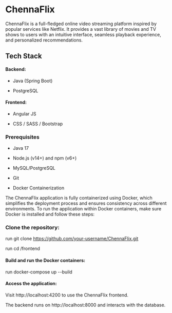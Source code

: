 # ChennaFlix
ChennaFlix is a full-fledged online video streaming platform inspired by popular services like Netflix. It provides a vast library of movies and TV shows to users with an intuitive interface, seamless playback experience, and personalized recommendations.

## Tech Stack
#### Backend:
- Java (Spring Boot)

- PostgreSQL


#### Frontend:
- Angular JS

- CSS / SASS / Bootstrap

### Prerequisites
- Java 17

- Node.js (v14+) and npm (v6+)

- MySQL/PostgreSQL

- Git

- Docker Containerization

The ChennaFlix application is fully containerized using Docker, which simplifies the deployment process and ensures consistency across different environments. To run the application within Docker containers, make sure Docker is installed and follow these steps:

### Clone the repository:
run git clone https://github.com/your-username/ChennaFlix.git

run cd /frontend

#### Build and run the Docker containers:
run docker-compose up --build

#### Access the application:
Visit http://localhost:4200 to use the ChennaFlix frontend.

The backend runs on http://localhost:8000 and interacts with the database.
